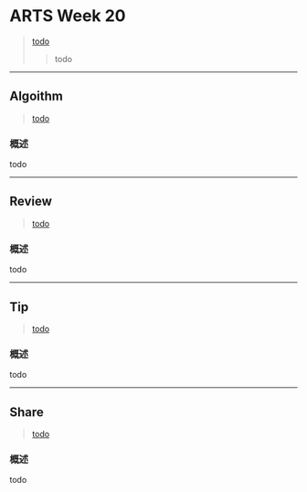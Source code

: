 # ARTS Week 20
>[todo](todo)
>> todo

***
## Algoithm
>[todo](todo)

### 概述
todo

***
## Review
>[todo]()

### 概述
todo 


***
## Tip
>[todo]()

### 概述
todo


***
## Share
>[todo]()

### 概述
todo  